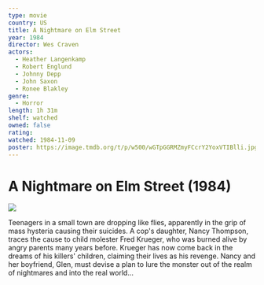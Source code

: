 ```yaml
---
type: movie
country: US
title: A Nightmare on Elm Street
year: 1984
director: Wes Craven
actors:
  - Heather Langenkamp
  - Robert Englund
  - Johnny Depp
  - John Saxon
  - Ronee Blakley
genre:
  - Horror
length: 1h 31m
shelf: watched
owned: false
rating:
watched: 1984-11-09
poster: https://image.tmdb.org/t/p/w500/wGTpGGRMZmyFCcrY2YoxVTIBlli.jpg
---
```


# A Nightmare on Elm Street (1984)

![](https://image.tmdb.org/t/p/w500/wGTpGGRMZmyFCcrY2YoxVTIBlli.jpg)

Teenagers in a small town are dropping like flies, apparently in the grip of mass hysteria causing their suicides. A cop's daughter, Nancy Thompson, traces the cause to child molester Fred Krueger, who was burned alive by angry parents many years before. Krueger has now come back in the dreams of his killers' children, claiming their lives as his revenge. Nancy and her boyfriend, Glen, must devise a plan to lure the monster out of the realm of nightmares and into the real world...